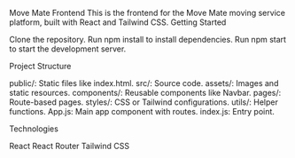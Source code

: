 Move Mate Frontend
This is the frontend for the Move Mate moving service platform, built with React and Tailwind CSS.
Getting Started

Clone the repository.
Run npm install to install dependencies.
Run npm start to start the development server.

Project Structure

public/: Static files like index.html.
src/: Source code.
assets/: Images and static resources.
components/: Reusable components like Navbar.
pages/: Route-based pages.
styles/: CSS or Tailwind configurations.
utils/: Helper functions.
App.js: Main app component with routes.
index.js: Entry point.



Technologies

React
React Router
Tailwind CSS
